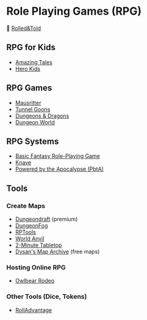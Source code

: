 # Role Playing Games (RPG)

:link: [Rolled&Told](https://www.rolledandtold.com/)

## RPG for Kids

- [Amazing Tales](https://amazing-tales.net/)
- [Hero Kids](http://herokidsrpg.blogspot.com/p/hero-kids-overview.html)

## RPG Games

- [Mausritter](https://losing-games.itch.io/mausritter)
- [Tunnel Goons](https://natetreme.itch.io/tunnelgoons)
- [Dungeons & Dragons](digital-and-analog-games/dungeons-dragons-notes.md)
- [Dungeon World](https://dungeon-world.com/)

## RPG Systems

- [Basic Fantasy Role-Playing Game](https://www.basicfantasy.org/)
- [Knave](https://questingbeast.itch.io/knave)
- [Powered by the Apocalypse (PbtA)](http://apocalypse-world.com/)

## Tools

### Create Maps

- [Dungeondraft](https://dungeondraft.net/) (premium)
- [DungeonFog](https://www.dungeonfog.com/)
- [RPTools](https://www.rptools.net/)
- [World Anvil](https://www.worldanvil.com/)
- [2-Minute Tabletop](https://2minutetabletop.com/)
- [Dysan's Map Archive](https://dysonlogos.blog/maps/) (free maps)

### Hosting Online RPG

- [Owlbear Rodeo](https://www.owlbear.rodeo/)

### Other Tools (Dice, Tokens)

- [RollAdvantage](http://rolladvantage.com/)
